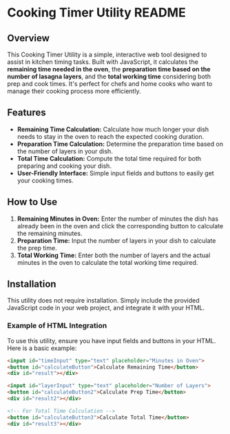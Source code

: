 # Cooking Timer Utility README

## **Overview**
This Cooking Timer Utility is a simple, interactive web tool designed to assist in kitchen timing tasks. Built with JavaScript, it calculates the **remaining time needed in the oven**, the **preparation time based on the number of lasagna layers**, and the **total working time** considering both prep and cook times. It's perfect for chefs and home cooks who want to manage their cooking process more efficiently.

## **Features**
- **Remaining Time Calculation:** Calculate how much longer your dish needs to stay in the oven to reach the expected cooking duration.
- **Preparation Time Calculation:** Determine the preparation time based on the number of layers in your dish.
- **Total Time Calculation:** Compute the total time required for both preparing and cooking your dish.
- **User-Friendly Interface:** Simple input fields and buttons to easily get your cooking times.

## **How to Use**
1. **Remaining Minutes in Oven:** Enter the number of minutes the dish has already been in the oven and click the corresponding button to calculate the remaining minutes.
2. **Preparation Time:** Input the number of layers in your dish to calculate the prep time.
3. **Total Working Time:** Enter both the number of layers and the actual minutes in the oven to calculate the total working time required.

## **Installation**
This utility does not require installation. Simply include the provided JavaScript code in your web project, and integrate it with your HTML.

### Example of HTML Integration
To use this utility, ensure you have input fields and buttons in your HTML. Here is a basic example:
```html
<input id="timeInput" type="text" placeholder="Minutes in Oven">
<button id="calculateButton">Calculate Remaining Time</button>
<div id="result"></div>

<input id="layerInput" type="text" placeholder="Number of Layers">
<button id="calculateButton2">Calculate Prep Time</button>
<div id="result2"></div>

<!-- For Total Time Calculation -->
<button id="calculateButton3">Calculate Total Time</button>
<div id="result3"></div>
